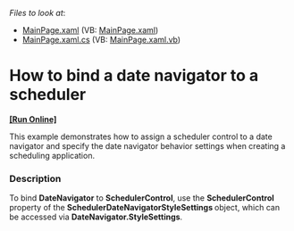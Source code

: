 <!-- default file list -->
*Files to look at*:

* [MainPage.xaml](./CS/SilverlightApplication1/MainPage.xaml) (VB: [MainPage.xaml](./VB/SilverlightApplication1/MainPage.xaml))
* [MainPage.xaml.cs](./CS/SilverlightApplication1/MainPage.xaml.cs) (VB: [MainPage.xaml.vb](./VB/SilverlightApplication1/MainPage.xaml.vb))
<!-- default file list end -->
# How to bind a date navigator to a scheduler
<!-- run online -->
**[[Run Online]](https://codecentral.devexpress.com/e3516)**
<!-- run online end -->


<p>This example demonstrates how to assign a scheduler control to a date navigator and specify the date navigator behavior settings when creating a scheduling application.</p>


<h3>Description</h3>

<p>To bind <strong>DateNavigator</strong> to <strong>SchedulerControl</strong>, use the <strong>SchedulerControl</strong> property of the <strong>SchedulerDateNavigatorStyleSettings </strong>object, which can be accessed via <strong>DateNavigator.StyleSettings</strong>.</p>

<br/>


